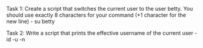 Task 1: Create a script that switches the current user to the user betty.
You should use exactly 8 characters for your command (+1 character for the new line) - su betty

Task 2: Write a script that prints the effective username of the current user - id -u -n
